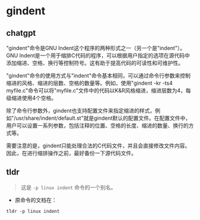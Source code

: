 # gindent 
## chatgpt 
"gindent"命令是GNU Indent这个程序的两种形式之一（另一个是"indent"）。GNU Indent是一个用于缩排C代码的程序，可以根据用户指定的选项在源代码中添加缩进、空格、换行等控制符号。这有助于提高代码的可读性和可维护性。

"gindent"命令的使用方式与"indent"命令基本相同，可以通过命令行参数来控制缩进的风格、缩进的层数、空格的数量等。例如，使用"gindent -kr -ts4 myfile.c"命令可以将"myfile.c"文件中的代码以K&R风格缩进，缩进层数为4，每级缩进使用4个空格。

除了命令行参数外，gindent也支持配置文件来指定缩进的样式，例如"/usr/share/indent/default.st"就是gindent默认的配置文件。在配置文件中，用户可以设置一系列参数，包括注释的位置、空格的长度、缩进的数量、换行的方式等。

需要注意的是，gindent只能处理合法的C代码文件，并且会直接修改文件内容。因此，在进行缩排操作之前，最好备份一下源代码文件。 

## tldr 
 
> 这是 `-p linux indent` 命令的一个别名。

- 原命令的文档在：

`tldr -p linux indent`
